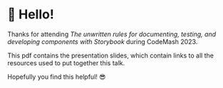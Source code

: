 # 👋 Hello!

Thanks for attending *The unwritten rules for documenting, testing, and developing components with Storybook* during CodeMash 2023.

This pdf contains the presentation slides, which contain links to all the resources used to put together this talk.

Hopefully you find this helpful! 😎
